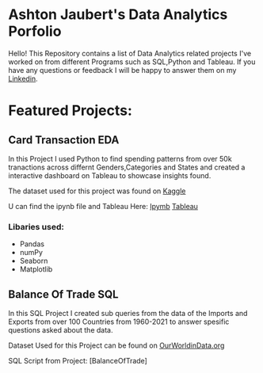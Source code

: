 # Ashton Jaubert's Data Analytics Porfolio
Hello! This Repository contains a list of Data Analytics related projects I've worked on from different Programs such as SQL,Python and Tableau. If you have any questions or feedback I will be happy to answer them on my [Linkedin](https://www.linkedin.com/in/ashtonjaubert/).

# Featured Projects:

## Card Transaction EDA
In this Project I used Python to find spending patterns from over 50k tranactions across differnt Genders,Categories and States and created a interactive dashboard on Tableau to showcase insights found.

The dataset used for this project was found on [Kaggle](https://www.kaggle.com/datasets/rajatsurana979/comprehensive-credit-card-transactions-dataset/data)

U can find the ipynb file and Tableau Here: [Ipymb](https://github.com/AshtonJaubert/Portfolio/blob/main/CardTransactions.ipynb) [Tableau](https://public.tableau.com/app/profile/ashton.jaubert/viz/TransactionDataAnalysis_17097954017460/Dashboard1)
### Libaries used: 
- Pandas
- numPy 
- Seaborn 
- Matplotlib

## Balance Of Trade SQL
In this SQL Project I created sub queries from the data of the Imports and Exports from over 100 Countries from 1960-2021 to answer spesific questions asked about the data.

Dataset Used for this Project can be found on [OurWorldinData.org](https://ourworldindata.org/economic-growth)

SQL Script from Project: [BalanceOfTrade]
### 
